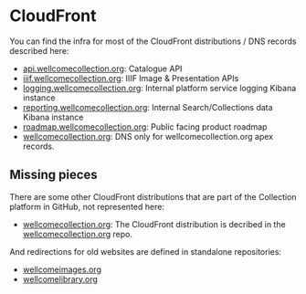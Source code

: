 # CloudFront

You can find the infra for most of the CloudFront distributions / DNS records described here:

- [api.wellcomecollection.org](https://github.com/wellcomecollection/platform-infrastructure/tree/master/cloudfront/api.wellcomecollection.org): Catalogue API
- [iiif.wellcomecollection.org](https://github.com/wellcomecollection/platform-infrastructure/tree/master/cloudfront/iiif.wellcomecollection.org): IIIF Image & Presentation APIs
- [logging.wellcomecollection.org](https://github.com/wellcomecollection/platform-infrastructure/tree/master/cloudfront/logging.wellcomecollection.org): Internal platform service logging Kibana instance
- [reporting.wellcomecollection.org](https://github.com/wellcomecollection/platform-infrastructure/tree/master/cloudfront/reporting.wellcomecollection.org): Internal Search/Collections data Kibana instance
- [roadmap.wellcomecollection.org](https://github.com/wellcomecollection/platform-infrastructure/tree/master/cloudfront/roadmap.wellcomecollection.org): Public facing product roadmap
- [wellcomecollection.org](https://github.com/wellcomecollection/platform-infrastructure/tree/master/cloudfront/wellcomecollection.org): DNS only for wellcomecollection.org apex records.

## Missing pieces

There are some other CloudFront distributions that are part of the Collection platform in GitHub, not represented here:

-   [wellcomecollection.org](https://github.com/wellcomecollection/wellcomecollection.org/tree/master/cache): The CloudFront distribution is decribed in the [wellcomecollection.org](https://github.com/wellcomecollection/wellcomecollection.org) repo.

And redirections for old websites are defined in standalone repositories:

-   [wellcomeimages.org](https://github.com/wellcomecollection/wellcomeimages.org)
-  [wellcomelibrary.org](https://github.com/wellcomecollection/wellcomelibrary.org)
